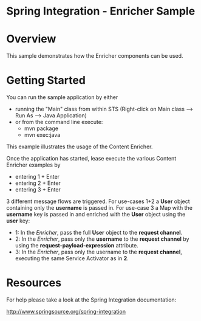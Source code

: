 Spring Integration - Enricher Sample
================================

# Overview

This sample demonstrates how the Enricher components can be used.

# Getting Started

You can run the sample application by either

* running the "Main" class from within STS (Right-click on Main class --> Run As --> Java Application)
* or from the command line execute:
    - mvn package
    - mvn exec:java

This example illustrates the usage of the Content Enricher.           
                                                                          
Once the application has started, lease execute the various Content Enricher examples by                               
     
* entering 1 + Enter
* entering 2 + Enter
* entering 3 + Enter
                                                                     
3 different message flows are triggered. For use-cases 1+2 a **User** object containing only the **username** is passed in. For use-case 3 a Map with the **username** key is passed in and enriched with the **User** object using the **user** key:                          
                                                                          
* 1: In the *Enricher*, pass the full **User** object to the **request channel**. 
* 2: In the *Enricher*, pass only the **username** to the **request channel** by using the **request-payload-expression** attribute.   
* 3: In the *Enricher*, pass only the username to the **request channel**, executing the same Service Activator as in **2**.

# Resources

For help please take a look at the Spring Integration documentation:

http://www.springsource.org/spring-integration

